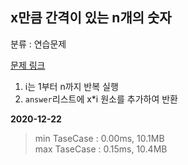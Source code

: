 ## x만큼 간격이 있는 n개의 숫자

분류 : 연습문제

[문제 링크](https://programmers.co.kr/learn/courses/30/lessons/12954)

1. i는 1부터 n까지 반복 실행
2. `answer`리스트에 x*i 원소를 추가하여 반환

**2020-12-22**

> min TaseCase : 0.00ms, 10.1MB  
> max TaseCase : 0.15ms, 10.4MB  